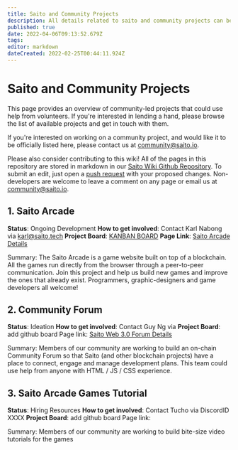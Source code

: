 ```yaml
---
title: Saito and Community Projects
description: All details related to saito and community projects can be found here
published: true
date: 2022-04-06T09:13:52.679Z
tags: 
editor: markdown
dateCreated: 2022-02-25T00:44:11.924Z
---
```


# Saito and Community Projects

This page provides an overview of community-led projects that could use help from volunteers. If you're interested in lending a hand, please browse the list of available projects and get in touch with them.

If you're interested on working on a community project, and would like it to be officially listed here, please contact us at community@saito.io.

Please also consider contributing to this wiki! All of the pages in this repository are stored in markdown in our [Saito Wiki Github Repository](https://github.com/saitotech/wiki). To submit an edit, just open a [push request]( https://github.com/SaitoTech/wiki.git) with your proposed changes. Non-developers are welcome to leave a comment on any page or email us at community@saito.io.


## 1. Saito Arcade

**Status**: Ongoing Development
**How to get involved**: Contact Karl Nabong via karl@saito.tech
**Project Board**: [KANBAN BOARD](https://github.com/orgs/SaitoTech/projects/7)
**Page Link**: [Saito Arcade Details](/community/projects/arcade)

Summary: The Saito Arcade is a game website built on top of a blockchain. All the games run directly from the browser through a peer-to-peer communication. Join this project and help us build new games and improve the ones that already exist. Programmers, graphic-designers and game developers all welcome!

## 2. Community Forum

**Status**: Ideation
**How to get involved**: Contact Guy Ng via
**Project Board**: add github board
Page link: [Saito Web 3.0 Forum Details](/community/projects/forum)

Summary: Members of our community are working to build an on-chain Community Forum so that Saito (and other blockchain projects) have a place to connect, engage and manage development plans. This team could use help from anyone with HTML / JS / CSS experience.

## 3. Saito Arcade Games Tutorial

**Status**: Hiring Resources
**How to get involved**: Contact Tucho via DiscordID XXXX
**Project Board**: add github board
Page link:

Summary: Members of our community are working to build bite-size video tutorials for the games